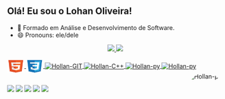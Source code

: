  ## Olá! Eu sou o Lohan Oliveira!

- 🌱 Formado em Análise e Desenvolvimento de Software.
- 😄 Pronouns: ele/dele

<div align="center">
  <a href="https://github.com/ho-llan">
  <img width="42%" src="https://github-readme-stats.vercel.app/api?username=ho-llan&show_icons=true&theme=great-gatsby&include_all_commits=true&count_private=true"/>
  <img width="50%" src="https://github-readme-stats.vercel.app/api/top-langs/?username=ho-llan&layout=compact&langs_count=7&theme=great-gatsby"/>
</div>
  
<div style="display: inline_block"><br>
  <img align="center" alt="Hollan-HTML" height="30" width="40" src="https://raw.githubusercontent.com/devicons/devicon/master/icons/html5/html5-original.svg">
  <img align="center" alt="Hollan-CSS" height="30" width="40" src="https://raw.githubusercontent.com/devicons/devicon/master/icons/css3/css3-original.svg">
  <img align="center" alt="Hollan-GIT" height="30" width="40" src="https://cdn.jsdelivr.net/gh/devicons/devicon/icons/git/git-original.svg" />
  <img align="center" alt="Hollan-C++" height="30" width="40" src="https://cdn.jsdelivr.net/gh/devicons/devicon/icons/cplusplus/cplusplus-original.svg" />  
  <img align="center" alt="Hollan-py" height="30" width="40" src="https://cdn.jsdelivr.net/gh/devicons/devicon/icons/python/python-original.svg"/>
  <img align="center" alt="Hollan-py" height="30" width="40" src="https://cdn.jsdelivr.net/gh/devicons/devicon/icons/photoshop/photoshop-plain.svg"/>
  <img align="right" alt="Hollan-pic" height="150" style="border-radius:50px;" src="https://cn.i.cdn.ti-platform.com/content/1235/scooby-doo-and-guess-who/showpage/co/showpicker-1.53f13caf.png">
</div>
  
##
  
<div>
  <a href="https://www.instagram.com/ho.llan_/" target="_blank"><img src="https://img.shields.io/badge/-Instagram-%23E4405F?style=for-the-badge&logo=instagram&logoColor=white" target="_blank"></a>
 	<a href="https://www.twitch.tv/minelong" target="_blank"><img src="https://img.shields.io/badge/Twitch-9146FF?style=for-the-badge&logo=twitch&logoColor=white" target="_blank"></a>
 <a href="https://discord.gg/js2Wq8prpb" target="_blank"><img src="https://img.shields.io/badge/Discord-7289DA?style=for-the-badge&logo=discord&logoColor=white" target="_blank"></a> 
  <a href="mailto:lohanlsml@gmail.com"><img src="https://img.shields.io/badge/-Gmail-%23333?style=for-the-badge&logo=gmail&logoColor=white" target="_blank"></a>
  <a target="_blank" href="https://www.linkedin.com/in/lohan-souza-de-oliveira-holan/" target="_blank"><img src="https://img.shields.io/badge/-LinkedIn-%230077B5?style=for-the-badge&logo=linkedin&logoColor=white" ></a> 
</div>
